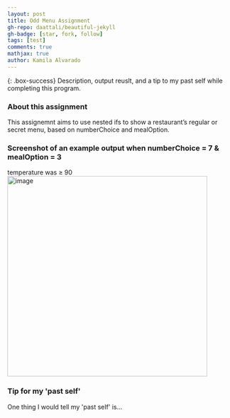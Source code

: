 ```yaml
---
layout: post
title: Odd Menu Assignment
gh-repo: daattali/beautiful-jekyll
gh-badge: [star, fork, follow]
tags: [test]
comments: true
mathjax: true
author: Kamila Alvarado
---
```


{: .box-success}
Description, output reuslt, and a tip to my past self while completing this program.

### About this assignment
This assignemnt aims to use nested ifs to show a restaurant’s regular or secret menu, based on numberChoice and mealOption.

### Screenshot of an example output when numberChoice = 7 &  mealOption = 3
  
  temperature was ≥ 90
<img src="https://kamila-alvarado.github.io/assets/img/numberChoice-7mealOption-3 .png" alt="image" width="450"/>

### Tip for my 'past self'
One thing I would tell my 'past self' is...
